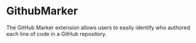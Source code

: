 # GithubMarker
The GitHub Marker extension allows users to easily identify who authored each line of code in a GitHub repository. 
